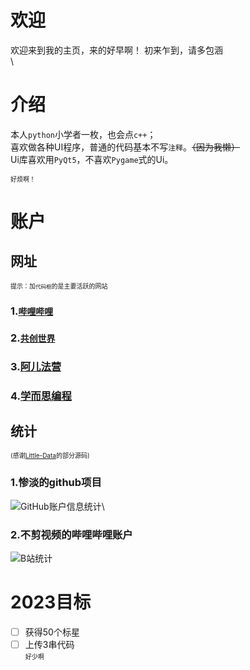 # 欢迎
欢迎来到我的主页，来的好早啊！
初来乍到，请多包涵\
\
# 介绍
本人`python`小学者一枚，也会点`c++`；\
喜欢做各种UI程序，普通的代码基本不写`注释`。~~（因为我懒）~~\
Ui库喜欢用`PyQt5`，不喜欢`Pygame`式的Ui。

<font size = 0.5>好烦啊！</font>

# 账户
## 网址
<font size = 0.5>提示：加`代码框`的是主要活跃的网站</font>
### 1.[`哔哩哔哩`](https://space.bilibili.com/1150235508)
### 2.[`共创世界`](https://www.ccw.site/student/5e8fd7f5e2390a37cb9051e9)
### 3.[阿儿法营](https://aerfaying.com/Users/1253334)
### 4.[学而思编程](https://code.xueersi.com/space/18477113)
## 统计
<font size = 0.5>(感谢[Little-Data](https://github.com/Little-Data/)的部分源码)</font>
### 1.惨淡的github项目
![GitHub账户信息统计](https://github-stats.ubrong.com/api?username=zhuo-yue-shi&show_icons=true)\
### 2.不剪视频的哔哩哔哩账户
![B站统计](https://stats.justsong.cn/api/bilibili/?id=1150235508)

# 2023目标
+ [ ] 获得50个标星
+ [ ] 上传3串代码\
<font size = 0.5>好少啊</font>
